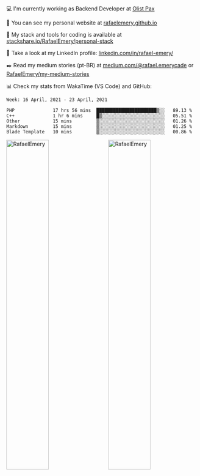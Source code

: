 <!--![Profile views](https://gpvc.arturio.dev/RafaelEmery)-->
  
 :computer: I'm currently working as Backend Developer at [Olist Pax](https://olistpax.com.br/)
 
 :rocket:  You can see my personal website at [rafaelemery.github.io](https://rafaelemery.github.io)
 
 :hammer: My stack and tools for coding is available at [stackshare.io/RafaelEmery/personal-stack](https://stackshare.io/RafaelEmery/personal-stack)
 
 :busts_in_silhouette:  Take a look at my LinkedIn profile: [linkedin.com/in/rafael-emery/](https://www.linkedin.com/in/rafael-emery/)
 
 :black_nib: Read my medium stories (pt-BR) at [medium.com/@rafael.emerycade](https://medium.com/@rafael.emerycade) or [RafaelEmery/my-medium-stories](https://github.com/RafaelEmery/my-medium-stories)
 
 :bar_chart: Check my stats from WakaTime (VS Code) and GitHub:

<!--START_SECTION:waka-->
```text
Week: 16 April, 2021 - 23 April, 2021

PHP              17 hrs 56 mins  ██████████████████████▒░░   89.13 % 
C++              1 hr 6 mins     █▒░░░░░░░░░░░░░░░░░░░░░░░   05.51 % 
Other            15 mins         ▒░░░░░░░░░░░░░░░░░░░░░░░░   01.26 % 
Markdown         15 mins         ▒░░░░░░░░░░░░░░░░░░░░░░░░   01.25 % 
Blade Template   10 mins         ▒░░░░░░░░░░░░░░░░░░░░░░░░   00.86 % 
```
<!--END_SECTION:waka-->

<!-- [![RafaelEmery's github stats](https://github-readme-stats.vercel.app/api?username=RafaelEmery&show_icons=true&count_private=true&hide=prs)](https://github.com/anuraghazra/github-readme-stats) -->

<p width="100%">
<img width="47%" align="left" src="https://github-readme-stats.vercel.app/api?username=RafaelEmery&show_icons=true&count_private=true&hide=prs" alt="RafaelEmery" />
<img width="47%" align="right" src="https://github-readme-stats.vercel.app/api/top-langs/?username=RafaelEmery&layout=compact&hide=html,jupyter%20notebook,css" alt="RafaelEmery" />
</p>
